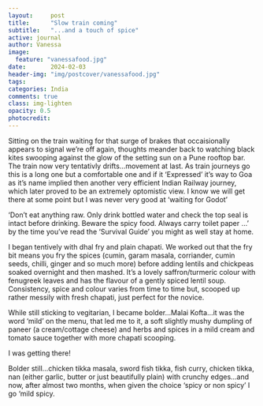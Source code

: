 ```yaml
---
layout:     post
title:      "Slow train coming"
subtitle:   "...and a touch of spice"
active: journal
author: Vanessa
image:
  feature: "vanessafood.jpg"
date:       2024-02-03
header-img: "img/postcover/vanessafood.jpg"
tags: 
categories: India
comments: true
class: img-lighten 
opacity: 0.5
photocredit:
---
```


 

Sitting on the train waiting for that surge of brakes that occaisionally appears to signal we’re off again, thoughts meander back to watching black kites swooping against the glow of the setting sun on a Pune rooftop bar. The train now very tentativly drifts…movement at last. As train journeys go this is a long one but a comfortable one and if it ‘Expressed’ it’s way to Goa as it’s name implied then another very efficient Indian Railway journey, which later proved to be an extremely optomistic view. I know we will get there at some point but I was never very good at ‘waiting for Godot’

‘Don’t eat anything raw. Only drink bottled water and check the top seal is intact before drinking. Beware the spicy food. Always carry toilet paper …’ by the time you’ve read the ‘Survival Guide’ you might as well stay at home.

I began tentively with dhal fry and plain chapati. We worked out that the fry bit means you fry the spices (cumin, garam masala, corriander, cumin seeds, chilli, ginger and so much more) before adding lentils and chickpeas soaked overnight and then mashed. It’s a lovely saffron/turmeric colour with fenugreek leaves and has the flavour of a gently spiced lentil soup. Consistency, spice and colour varies from time to time but, scooped up rather messily with fresh chapati, just perfect for the novice.

While still sticking to vegitarian, I became bolder...Malai Kofta…it was the word ‘mild’ on the menu, that led me to it, a soft slightly mushy dumpling of paneer (a cream/cottage cheese) and herbs and spices in a mild cream and tomato sauce together with more chapati scooping. 
 
I was getting there!

Bolder still…chicken tikka masala, sword fish tikka, fish curry, chicken tikka, nan (either garlic, butter or just beautifully plain) with crunchy edges…and now, after almost two months, when given the choice ‘spicy or non spicy’ I go ‘mild spicy.








